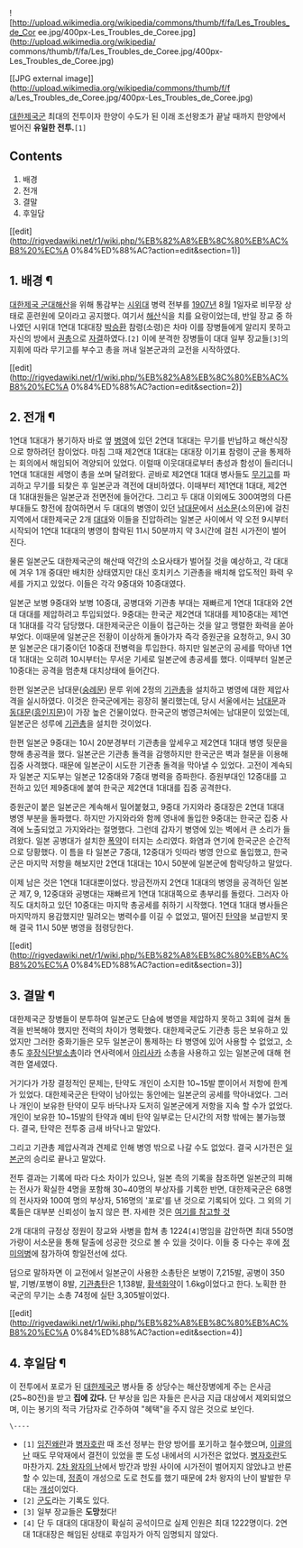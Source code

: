 ![http://upload.wikimedia.org/wikipedia/commons/thumb/f/fa/Les_Troubles_de_Cor
ee.jpg/400px-Les_Troubles_de_Coree.jpg](http://upload.wikimedia.org/wikipedia/
commons/thumb/f/fa/Les_Troubles_de_Coree.jpg/400px-Les_Troubles_de_Coree.jpg)

[[JPG external image]](http://upload.wikimedia.org/wikipedia/commons/thumb/f/f
a/Les_Troubles_de_Coree.jpg/400px-Les_Troubles_de_Coree.jpg)

[대한제국군](%EB%8C%80%ED%95%9C%EC%A0%9C%EA%B5%AD%EA%B5%B0.md) 최대의 전투이자 한양이 수도가
된 이래 조선왕조가 끝날 때까지 한양에서 벌어진 **유일한 전투.**`[1]`

## Contents

    

1. 배경 
2. 전개 
3. 결말 
4. 후일담 

[[edit](http://rigvedawiki.net/r1/wiki.php/%EB%82%A8%EB%8C%80%EB%AC%B8%20%EC%A
0%84%ED%88%AC?action=edit&section=1)]

## 1. 배경 ¶

[대한제국 군대해산](%EB%8C%80%ED%95%9C%EC%A0%9C%EA%B5%AD%20%EA%B5%B0%EB%8C%80%ED%95%B4%EC%82%B0.md)을 위해 통감부는 [시위대](%EC%8B%9C%EC%9C%84%EB%8C%80.md) 병력 전부를
[1907년](1907%EB%85%84.md) 8월 1일자로 비무장 상태로 훈련원에 모이라고 공지했다. 여기서
[해산](%ED%95%B4%EC%82%B0.md)식을 치를 요랑이었는데, 반일 장교 중 하나였던 시위대 1연대 1대대장
[박승환](%EB%B0%95%EC%8A%B9%ED%99%98.md) 참령(소령)은 차마 이를 장병들에게 알리지 못하고 자신의 방에서
[권총](%EA%B6%8C%EC%B4%9D.md)으로 [자결](%EC%9E%90%EA%B2%B0.md)하였다.`[2]` 이에
분격한 장병들이 대대 일부 장교들`[3]`의 지휘에 따라 무기고를 부수고 총을 꺼내 일본군과의 교전을 시작하였다.

  

[[edit](http://rigvedawiki.net/r1/wiki.php/%EB%82%A8%EB%8C%80%EB%AC%B8%20%EC%A
0%84%ED%88%AC?action=edit&section=2)]

## 2. 전개 ¶

1연대 1대대가 봉기하자 바로 옆 [병영](%EB%B3%91%EC%98%81.md)에 있던 2연대 1대대는 무기를 반납하고 해산식장으로
향하려던 참이었다. 마침 그때 제2연대 1대대는 대대장 이기표 참령이 군을 통제하는 회의에서 해임되어 격양되어 있었다. 이럴때 이웃대대로부터
총성과 함성이 들리더니 1연대 1대대원 세명이 총을 쏘며 달려왔다. 곧바로 제2연대 1대대 병사들도
[무기고](%EB%AC%B4%EA%B8%B0%EA%B3%A0.md)를 파괴하고 무기를 되찾은 후 일본군과 격전에 대비하였다. 이때부터
제1연대 1대대, 제2연대 1대대원들은 일본군과 전면전에 들어간다. 그리고 두 대대 이외에도 300여명의 다른 부대들도 항전에 참여하면서 두
대대의 병영이 있던 [남대문](%EB%82%A8%EB%8C%80%EB%AC%B8.md)에서
[서소문](%EC%84%9C%EC%86%8C%EB%AC%B8.md)(소의문)에 걸친 지역에서 대한제국군 2개
[대대](%EB%8C%80%EB%8C%80.md)와 이들을 진압하려는 일본군 사이에서 약 오전 9시부터 시작되어 1연대 1대대의 병영이
함락된 11시 50분까지 약 3시간에 걸친 시가전이 벌어진다.

  

물론 일본군도 대한제국군의 해산때 약간의 소요사태가 벌어질 것을 예상하고, 각 대대에 겨우 1개 중대만 배치한 상태였지만 대신 호치키스
기관총을 배치해 압도적인 화력 우세를 가지고 있었다. 이들은 각각 9중대와 10중대였다.

  

일본군 보병 9중대와 보병 10중대, 공병대와 기관총 부대는 재빠르게 1연대 1대대와 2연대 대대를 제압하려고 투입되었다. 9중대는 한국군
제2연대 1대대를 제10중대는 제1연대 1대대를 각각 담당했다. 대한제국군은 이들이 접근하는 것을 알고 맹렬한 화력을 쏟아부었다. 이때문에
일본군은 전황이 이상하게 돌아가자 즉각 증원군을 요청하고, 9시 30분 일본군은 대기중이던 10중대 전병력을 투입한다. 하지만 일본군의
공세를 막아낸 1연대 1대대는 오히려 10시부터는 무서운 기세로 일본군에 총공세를 했다. 이때부터 일본군 10중대는 공격을 멈춘채 대치상태에
들어간다.

  

한편 일본군은 남대문([숭례문](%EC%88%AD%EB%A1%80%EB%AC%B8.md)) 문루 위에 2정의
[기관총](%EA%B8%B0%EA%B4%80%EC%B4%9D.md)을 설치하고 병영에 대한 제압사격을 실시하였다. 이것은 한국군에게는
굉장히 불리했는데, 당시 서울에서는 [남대문](%EB%82%A8%EB%8C%80%EB%AC%B8.md)과 [동대문](%EB%8F%99%EB%8C%80%EB%AC%B8.md)([흥인지문](%ED%9D%A5%EC%9D%B8%EC%A7%80%EB%AC%B8.md))이
가장 높은 건물이었다. 한국군의 병영근처에는 남대문이 있었는데, 일본군은 성루에
[기관총](%EA%B8%B0%EA%B4%80%EC%B4%9D.md)을 설치한 것이었다.

  

한편 일본군 9중대는 10시 20분경부터 기관총을 앞세우고 제2연대 1대대 병영 뒷문을 향해 총공격을 했다. 일본군은 기관총 돌격을
감행하지만 한국군은 벽과 철문을 이용해 집중 사격했다. 때문에 일본군이 시도한 기관총 돌격을 막아낼 수 있었다. 고전이 계속되자 일본군
지도부는 일본군 12중대와 7중대 병력을 증파한다. 증원부대인 12중대를 고전하고 있던 제9중대에 붙여 한국군 제2연대 1대대를 집중
공격한다.

  

증원군이 붙은 일본군은 계속해서 밀어붙혔고, 9중대 가지와라 중대장은 2연대 1대대 병영 부분을 돌파했다. 하지만 가지와라와 함께 영내에
돌입한 9중대는 한국군 집중 사격에 노출되었고 가지와라는 절명했다. 그런데 갑자기 병영에 있는 벽에서 큰 소리가 들려왔다. 일본 공병대가
설치한 [폭약](%ED%8F%AD%EC%95%BD.md)이 터지는 소리였다. 화염과 연기에 한국군은 순간적으로 당황했다. 이 틈을 타
일본군 7중대, 12중대가 잇따라 병영 안으로 돌입했고, 한국군은 마지막 저항을 해보지만 2연대 1대대는 10시 50분에 일본군에 함락당하고
말았다.

  

이제 남은 것은 1연대 1대대뿐이었다. 방금전까지 2연대 1대대의 병영을 공격하던 일본군 제7, 9, 12중대와 공병대는 재빠르게 1연대
1대대쪽으로 총부리를 돌렸다. 그러자 아직도 대치하고 있던 10중대는 마지막 총공세를 취하기 시작했다. 1연대 1대대 병사들은 마지막까지
용감했지만 밀려오는 병력수를 이길 수 없었고, 떨어진 [탄약](%ED%83%84%EC%95%BD.md)을 보급받지 못해 결국 11시
50분 병영을 점령당한다.

  

[[edit](http://rigvedawiki.net/r1/wiki.php/%EB%82%A8%EB%8C%80%EB%AC%B8%20%EC%A
0%84%ED%88%AC?action=edit&section=3)]

## 3. 결말 ¶

대한제국군 장병들이 분투하여 일본군도 단숨에 병영을 제압하지 못하고 3회에 걸쳐 돌격을 반복해야 했지만 전력의 차이가 명확했다. 대한제국군도
기관총 등은 보유하고 있었지만 그러한 중화기들은 모두 일본군이 통제하는 타 병영에 있어 사용할 수 없었고, 소총도 [후장식단발소총](%ED%9B%84%EC%9E%A5%EC%8B%9D%20%EC%86%8C%EC%B4%9D.md)이라 연사력에서
[아리사카](%EC%95%84%EB%A6%AC%EC%82%AC%EC%B9%B4.md) 소총을 사용하고 있는 일본군에 대해 현격한
열세였다.

  

거기다가 가장 결정적인 문제는, 탄약도 개인이 소지한 10~15발 뿐이어서 저항에 한계가 있었다. 대한제국군은 탄약이 남아있는 동안에는
일본군의 공세를 막아내었다. 그러나 개인이 보유한 탄약이 모두 바닥나자 도저히 일본군에게 저항을 지속 할 수가 없었다. 개인이 보유한
10~15발의 탄약과 예비 탄약 일부로는 단시간의 저항 밖에는 불가능했다. 결국, 탄약은 전투중 금새 바닥나고 말았다.

  

그리고 기관총 제압사격과 견제로 인해 병영 밖으로 나갈 수도 없었다. 결국 시가전은
[일본군](%EC%9D%BC%EB%B3%B8%EA%B5%B0.md)의 승리로 끝나고 말았다.

  

전투 결과는 기록에 따라 다소 차이가 있으나, 일본 측의 기록을 참조하면 일본군의 피해는 전사가 확실한 4명을 포함해 30~40명의 부상자를
기록한 반면, 대한제국군은 68명의 전사자와 100여 명의 부상자, 516명의 '포로'를 낸 것으로 기록되어 있다. 그 외의 기록들은 대부분
신뢰성이 높지 않은 편. 자세한 것은 [여기를 참고할 것](http://nestofpnix.egloos.com/4177654)

  

2개 대대의 규정상 정원이 장교와 사병을 합쳐 총 1224`[4]`명임을 감안하면 최대 550명 가량이 서소문을 통해 탈출에 성공한 것으로
볼 수 있을 것이다. 이들 중 다수는 후에 [정미의병](%EC%A0%95%EB%AF%B8%EC%9D%98%EB%B3%91.md)에
참가하여 항일전선에 섰다.

  

덤으로 말하자면 이 교전에서 일본군이 사용한 소총탄은 보병이 7,215발, 공병이 350발, 기병/포병이 8발,
[기관총탄](%EA%B8%B0%EA%B4%80%EC%B4%9D%ED%83%84.md)은 1,138발,
[황색화약](%ED%99%A9%EC%83%89%ED%99%94%EC%95%BD.md)이 1.6kg이었다고 한다. 노획한 한국군의 무기는
소총 74정에 실탄 3,305발이었다.

  

[[edit](http://rigvedawiki.net/r1/wiki.php/%EB%82%A8%EB%8C%80%EB%AC%B8%20%EC%A
0%84%ED%88%AC?action=edit&section=4)]

## 4. 후일담 ¶

이 전투에서 포로가 된 [대한제국군](%EB%8C%80%ED%95%9C%EC%A0%9C%EA%B5%AD%EA%B5%B0.md) 병사들
중 상당수는 해산장병에게 주는 은사금(25~80전)을 받고 **집에 갔다.** 단 부상을 입은 자들은 은사금 지급 대상에서 제외되었으며,
이는 봉기의 적극 가담자로 간주하여 "혜택"을 주지 않은 것으로 보인다.

`\----`

  * `[1]` [임진왜란](%EC%9E%84%EC%A7%84%EC%99%9C%EB%9E%80.md)과 [병자호란](%EB%B3%91%EC%9E%90%ED%98%B8%EB%9E%80.md) 때 조선 정부는 한양 방어를 포기하고 철수했으며, [이괄의 난](%EC%9D%B4%EA%B4%84%EC%9D%98%20%EB%82%9C.md) 때도 무악재에서 결전이 있었을 뿐 도성 내에서의 시가전은 없었다. [병자호란](%EB%B3%91%EC%9E%90%ED%98%B8%EB%9E%80.md)도 마찬가지. [2차 왕자의 난](2%EC%B0%A8%20%EC%99%95%EC%9E%90%EC%9D%98%20%EB%82%9C.md)에서 방간과 방원 사이에 시가전이 벌어지지 않았냐고 반론할 수 있는데, [정종](%EC%A0%95%EC%A2%85.md)이 개성으로 도로 천도를 했기 때문에 2차 왕자의 난이 발발한 무대는 [개성](%EA%B0%9C%EC%84%B1.md)이었다.
  * `[2]` [군도](%EA%B5%B0%EB%8F%84.md)라는 기록도 있다.
  * `[3]` 일부 장교들은 **도망**쳤다!
  * `[4]` 단 두 대대의 대대장이 확실히 공석이므로 실제 인원은 최대 1222명이다. 2연대 1대대장은 해임된 상태로 후임자가 아직 임명되지 않았다.

